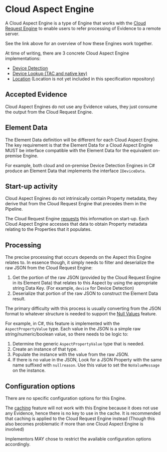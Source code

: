 # Cloud Aspect Engine

A Cloud Aspect Engine is a type of Engine that works with the
[Cloud Request Engine](cloud-request-engine.md#overview) to enable users
to refer processing of Evidence to a remote server.

See the link above for an overview of how these Engines work together.

At time of writing, there are 3 concrete Cloud Aspect Engine implementations:

- [Device Detection](../../device-detection-specification/pipeline-elements/device-detection-cloud.md)
- [Device Lookup (TAC and native key)](../../device-detection-specification/pipeline-elements/hardware-profile-lookup-cloud.md)
- [Location](https://github.com/51Degrees/location-dotnet/blob/master/FiftyOne.GeoLocation.Cloud/FlowElements/GeoLocationCloudEngine.cs)
  (Location is not yet included in this specification repository)

## Accepted Evidence

Cloud Aspect Engines do not use any Evidence values, they just consume
the output from the Cloud Request Engine.

## Element Data

The Element Data definition will be different for each Cloud Aspect Engine.
The key requirement is that the Element Data for a Cloud Aspect Engine MUST
be interface compatible with the Element Data for the equivalent on-premise
Engine.

For example, both cloud and on-premise Device Detection Engines in C#
produce an Element Data that implements the interface `IDeviceData`.

## Start-up activity

Cloud Aspect Engines do not intrinsically contain Property metadata, they
derive that from the Cloud Request Engine that precedes them in
the Pipeline.

The Cloud Request Engine [requests](cloud-request-engine.md#start-up-activity)
this information on start-up. Each Cloud Aspect Engine accesses that
data to obtain Property metadata relating to the Properties that it populates.

## Processing

The precise processing that occurs depends on the Aspect this
Engine relates to. In essence though, it simply needs to filter and
deserialize the raw JSON from the Cloud Request Engine:

1. Get the portion of the raw JSON (provided by the Cloud Request Engine in its
   Element Data) that relates to this Aspect by using the appropriate
   string Data Key. (For example, `device` for Device Detection)
2. Deserialize that portion of the raw JSON to construct the Element Data result.

The primary difficulty with this process is usually converting from the JSON
format to whatever structure is needed to support the
[Null Values](../features/properties.md#null-values) feature.

For example, in C#, this feature is implemented with the `AspectPropertyValue`
type. Each value in the JSON is a simple raw string/numeric/boolean value, so
there needs to be logic to:

1. Determine the generic `AspectPropertyValue` type that is needed.
2. Create an instance of that type.
3. Populate the instance with the value from the raw JSON.
4. If there is no value in the JSON, Look for a JSON Property with the same
   name suffixed with `nullreason`. Use this value to set the `NoValueMessage`
   on the instance.

## Configuration options

There are no specific configuration options for this Engine.

The [caching](../features/caching.md) feature will not work
with this Engine because it does not use any Evidence, hence there
is no key to use in the cache.
It is recommended that caching is applied to the Cloud Request Engine instead
(Though this also becomes problematic if more than one Cloud Aspect Engine
is involved)

Implementors MAY chose to restrict the available configuration options accordingly.
